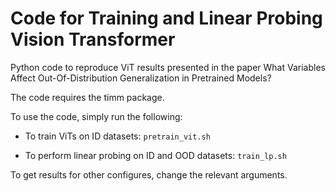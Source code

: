 # Code for Training and Linear Probing Vision Transformer

Python code to reproduce ViT results presented in the paper What Variables Affect Out-Of-Distribution Generalization in Pretrained Models?

The code requires the timm package.

To use the code, simply run the following:

- To train ViTs on ID datasets: `pretrain_vit.sh`

- To perform linear probing on ID and OOD datasets: `train_lp.sh`

To get results for other configures, change the relevant arguments.
